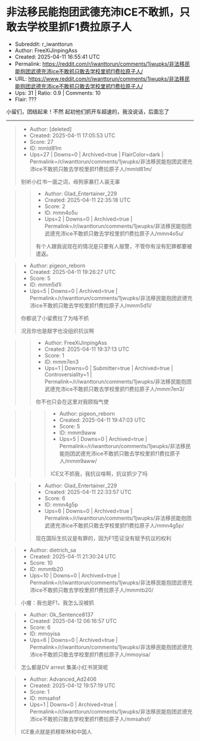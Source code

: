 # 非法移民能抱团武德充沛ICE不敢抓，只敢去学校里抓F1费拉原子人

- Subreddit: r_iwanttorun
- Author: FreeXiJinpingAss
- Created: 2025-04-11 16:55:41 UTC
- Permalink: https://reddit.com/r/iwanttorun/comments/1jwupks/非法移民能抱团武德充沛ice不敢抓只敢去学校里抓f1费拉原子人/
- URL: https://www.reddit.com/r/iwanttorun/comments/1jwupks/非法移民能抱团武德充沛ice不敢抓只敢去学校里抓f1费拉原子人/
- Ups: 31 | Ratio: 0.9 | Comments: 10
- Flair: ???


小留们，团结起来！不然 起初他们抓开车超速的，我没说话，后面忘了


---

> - Author: [deleted]
> - Created: 2025-04-11 17:05:53 UTC
> - Score: 27
> - ID: mmld81m
> - Ups=27 | Downs=0 | Archived=true | FlairColor=dark | Permalink=/r/iwanttorun/comments/1jwupks/非法移民能抱团武德充沛ice不敢抓只敢去学校里抓f1费拉原子人/mmld81m/
>
> 别听小红书一面之词，母狗家暴打人装无辜

>> - Author: Glad_Entertainer_229
>> - Created: 2025-04-11 22:35:18 UTC
>> - Score: 2
>> - ID: mmn4o5u
>> - Ups=2 | Downs=0 | Archived=true | Permalink=/r/iwanttorun/comments/1jwupks/非法移民能抱团武德充沛ice不敢抓只敢去学校里抓f1费拉原子人/mmn4o5u/
>>
>> 有个人跟我说现在的情况是只要有人报警，不管你有没有犯罪都要被遣返。

> - Author: pigeon_reborn
> - Created: 2025-04-11 19:26:27 UTC
> - Score: 5
> - ID: mmm5d1i
> - Ups=5 | Downs=0 | Archived=true | Permalink=/r/iwanttorun/comments/1jwupks/非法移民能抱团武德充沛ice不敢抓只敢去学校里抓f1费拉原子人/mmm5d1i/
>
> 你都说了小留费拉了为啥不抓
> 
> 况且你也是敲字也没组织抗议啊

>> - Author: FreeXiJinpingAss
>> - Created: 2025-04-11 19:37:13 UTC
>> - Score: 1
>> - ID: mmm7en3
>> - Ups=1 | Downs=0 | Submitter=true | Archived=true | Controversiality=1 | Permalink=/r/iwanttorun/comments/1jwupks/非法移民能抱团武德充沛ice不敢抓只敢去学校里抓f1费拉原子人/mmm7en3/
>>
>> 你不也只会在这里对我颐指气使

>>> - Author: pigeon_reborn
>>> - Created: 2025-04-11 19:47:03 UTC
>>> - Score: 5
>>> - ID: mmm9aww
>>> - Ups=5 | Downs=0 | Archived=true | Permalink=/r/iwanttorun/comments/1jwupks/非法移民能抱团武德充沛ice不敢抓只敢去学校里抓f1费拉原子人/mmm9aww/
>>>
>>> ICE又不抓我，我抗议啥啊，抗议抓少了吗

>> - Author: Glad_Entertainer_229
>> - Created: 2025-04-11 22:33:57 UTC
>> - Score: 6
>> - ID: mmn4g5p
>> - Ups=6 | Downs=0 | Archived=true | Permalink=/r/iwanttorun/comments/1jwupks/非法移民能抱团武德充沛ice不敢抓只敢去学校里抓f1费拉原子人/mmn4g5p/
>>
>> 现在国际生抗议是有罪的，因为F1签证没有赋予抗议的权利

> - Author: dietrich_sa
> - Created: 2025-04-11 21:30:24 UTC
> - Score: 10
> - ID: mmmtb20
> - Ups=10 | Downs=0 | Archived=true | Permalink=/r/iwanttorun/comments/1jwupks/非法移民能抱团武德充沛ice不敢抓只敢去学校里抓f1费拉原子人/mmmtb20/
>
> 小瘤：我也是F1，我怎么没被抓

> - Author: Ok_Sentence8137
> - Created: 2025-04-12 06:16:57 UTC
> - Score: 6
> - ID: mmoyisa
> - Ups=6 | Downs=0 | Archived=true | Permalink=/r/iwanttorun/comments/1jwupks/非法移民能抱团武德充沛ice不敢抓只敢去学校里抓f1费拉原子人/mmoyisa/
>
> 怎么都是DV arrest 集美小红书哭哭呢

> - Author: Advanced_Ad2406
> - Created: 2025-04-12 19:57:19 UTC
> - Score: 1
> - ID: mmsahsf
> - Ups=1 | Downs=0 | Archived=true | Permalink=/r/iwanttorun/comments/1jwupks/非法移民能抱团武德充沛ice不敢抓只敢去学校里抓f1费拉原子人/mmsahsf/
>
> ICE重点就是抓穆斯林和中国人
